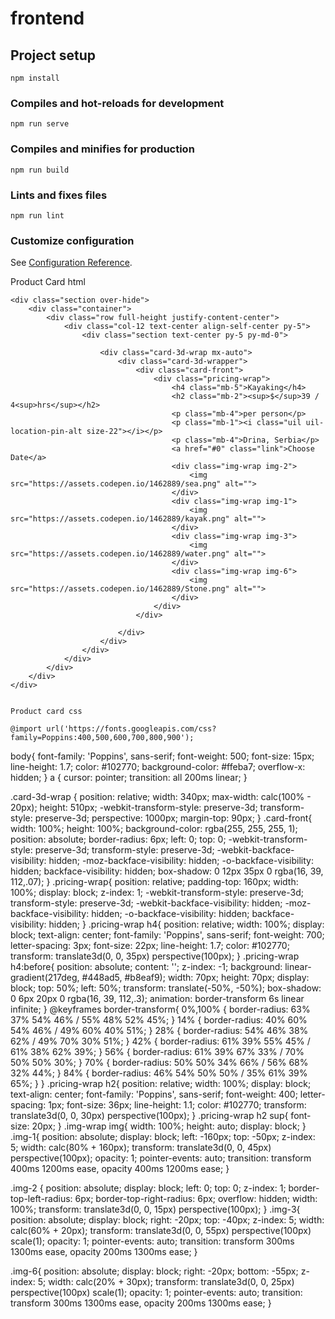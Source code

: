 # frontend

## Project setup
```
npm install
```

### Compiles and hot-reloads for development
```
npm run serve
```

### Compiles and minifies for production
```
npm run build
```

### Lints and fixes files
```
npm run lint
```

### Customize configuration
See [Configuration Reference](https://cli.vuejs.org/config/).


Product Card html

	<div class="section over-hide">
		<div class="container">
			<div class="row full-height justify-content-center">
				<div class="col-12 text-center align-self-center py-5">
					<div class="section text-center py-5 py-md-0">
			
						<div class="card-3d-wrap mx-auto">
							<div class="card-3d-wrapper">
								<div class="card-front">
									<div class="pricing-wrap">
										<h4 class="mb-5">Kayaking</h4>
										<h2 class="mb-2"><sup>$</sup>39 / 4<sup>hrs</sup></h2>
										<p class="mb-4">per person</p>
										<p class="mb-1"><i class="uil uil-location-pin-alt size-22"></i></p>
										<p class="mb-4">Drina, Serbia</p>
										<a href="#0" class="link">Choose Date</a>
										<div class="img-wrap img-2">
											<img src="https://assets.codepen.io/1462889/sea.png" alt="">
										</div>
										<div class="img-wrap img-1">
											<img src="https://assets.codepen.io/1462889/kayak.png" alt="">
										</div>
										<div class="img-wrap img-3">
											<img src="https://assets.codepen.io/1462889/water.png" alt="">
										</div>
										<div class="img-wrap img-6">
											<img src="https://assets.codepen.io/1462889/Stone.png" alt="">
										</div>
			      					</div>
			      				</div>
							
			      			</div>
			      		</div>
			      	</div>
		      	</div>
	      	</div>
	    </div>
	</div>


    Product card css

    @import url('https://fonts.googleapis.com/css?family=Poppins:400,500,600,700,800,900');

body{
	font-family: 'Poppins', sans-serif;
	font-weight: 500;
	font-size: 15px;
	line-height: 1.7;
	color: #102770;
	background-color: #ffeba7;
	overflow-x: hidden;
}
a {
	cursor: pointer;
  transition: all 200ms linear;
}




.card-3d-wrap {
  position: relative;
  width: 340px;
  max-width: calc(100% - 20px);
  height: 510px;
  -webkit-transform-style: preserve-3d;
  transform-style: preserve-3d;
  perspective: 1000px;
  margin-top: 90px;
}
.card-front{
  width: 100%;
  height: 100%;
  background-color: rgba(255, 255, 255, 1);
  position: absolute;
  border-radius: 6px;
  left: 0;
  top: 0;
  -webkit-transform-style: preserve-3d;
  transform-style: preserve-3d;
  -webkit-backface-visibility: hidden;
  -moz-backface-visibility: hidden;
  -o-backface-visibility: hidden;
  backface-visibility: hidden;
  box-shadow: 0 12px 35px 0 rgba(16, 39, 112,.07);
}
.pricing-wrap{
  position: relative;
  padding-top: 160px;
  width: 100%;
  display: block;
  z-index: 1;
  -webkit-transform-style: preserve-3d;
  transform-style: preserve-3d;
  -webkit-backface-visibility: hidden;
  -moz-backface-visibility: hidden;
  -o-backface-visibility: hidden;
  backface-visibility: hidden;
}
.pricing-wrap h4{
  position: relative;
  width: 100%;
  display: block;
  text-align: center;
  font-family: 'Poppins', sans-serif;
  font-weight: 700;
  letter-spacing: 3px;
  font-size: 22px;
  line-height: 1.7;
  color: #102770;
  transform: translate3d(0, 0, 35px) perspective(100px);
}
.pricing-wrap h4:before{
  position: absolute;
  content: '';
  z-index: -1;
  background: linear-gradient(217deg, #448ad5, #b8eaf9);
  width: 70px;
  height: 70px;
  display: block;
  top: 50%;
  left: 50%;
  transform: translate(-50%, -50%);
  box-shadow: 0 6px 20px 0 rgba(16, 39, 112,.3);
  animation: border-transform 6s linear infinite;
}
@keyframes border-transform{
    0%,100% { border-radius: 63% 37% 54% 46% / 55% 48% 52% 45%; } 
  14% { border-radius: 40% 60% 54% 46% / 49% 60% 40% 51%; } 
  28% { border-radius: 54% 46% 38% 62% / 49% 70% 30% 51%; } 
  42% { border-radius: 61% 39% 55% 45% / 61% 38% 62% 39%; } 
  56% { border-radius: 61% 39% 67% 33% / 70% 50% 50% 30%; } 
  70% { border-radius: 50% 50% 34% 66% / 56% 68% 32% 44%; } 
  84% { border-radius: 46% 54% 50% 50% / 35% 61% 39% 65%; } 
}
.pricing-wrap h2{
  position: relative;
  width: 100%;
  display: block;
  text-align: center;
  font-family: 'Poppins', sans-serif;
  font-weight: 400;
  letter-spacing: 1px;
  font-size: 36px;
  line-height: 1.1;
  color: #102770;
  transform: translate3d(0, 0, 30px) perspective(100px);
}
.pricing-wrap h2 sup{
  font-size: 20px;
}
.img-wrap img{
  width: 100%;
  height: auto;
  display: block;
}
.img-1{
  position: absolute;
  display: block;
  left: -160px;
  top: -50px;
  z-index: 5;
  width: calc(80% + 160px);
  transform: translate3d(0, 0, 45px) perspective(100px);
  opacity: 1;
  pointer-events: auto;
  transition: transform 400ms 1200ms ease, opacity 400ms 1200ms ease;
}

.img-2 {
  position: absolute;
  display: block;
  left: 0;
  top: 0;
  z-index: 1;
  border-top-left-radius: 6px;
  border-top-right-radius: 6px;
  overflow: hidden;
  width: 100%;
  transform: translate3d(0, 0, 15px) perspective(100px);
}
.img-3{
  position: absolute;
  display: block;
  right: -20px;
  top: -40px;
  z-index: 5;
  width: calc(60% + 20px);
  transform: translate3d(0, 0, 55px) perspective(100px) scale(1);
  opacity: 1;
  pointer-events: auto;
  transition: transform 300ms 1300ms ease, opacity 200ms 1300ms ease;
}

.img-6{
  position: absolute;
  display: block;
  right: -20px;
  bottom: -55px;
  z-index: 5;
  width: calc(20% + 30px);
  transform: translate3d(0, 0, 25px) perspective(100px) scale(1);
  opacity: 1;
  pointer-events: auto;
  transition: transform 300ms 1300ms ease, opacity 200ms 1300ms ease;
}


